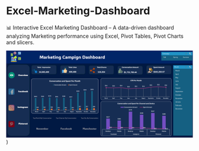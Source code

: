 # Excel-Marketing-Dashboard
📊 Interactive Excel Marketing Dashboard – A data-driven dashboard analyzing Marketing performance using Excel, Pivot Tables, Pivot Charts and slicers.


![image alt](https://github.com/Ahmed-Issa-hub/Excel-Marketing-Dashboard/blob/main/Data/Main%20Dashboard.png?raw=true)) 
